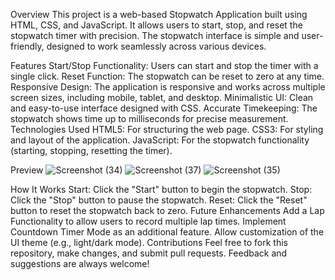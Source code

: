 Overview
This project is a web-based Stopwatch Application built using HTML, CSS, and JavaScript. It allows users to start, stop, and reset the stopwatch timer with precision. The stopwatch interface is simple and user-friendly, designed to work seamlessly across various devices.

Features
Start/Stop Functionality: Users can start and stop the timer with a single click.
Reset Function: The stopwatch can be reset to zero at any time.
Responsive Design: The application is responsive and works across multiple screen sizes, including mobile, tablet, and desktop.
Minimalistic UI: Clean and easy-to-use interface designed with CSS.
Accurate Timekeeping: The stopwatch shows time up to milliseconds for precise measurement.
Technologies Used
HTML5: For structuring the web page.
CSS3: For styling and layout of the application.
JavaScript: For the stopwatch functionality (starting, stopping, resetting the timer).

Preview
![Screenshot (34)](https://github.com/user-attachments/assets/196f7acf-9370-4e1f-8974-821a8e06b2d0)
![Screenshot (37)](https://github.com/user-attachments/assets/8a6740b1-b756-4daa-b434-a3c82baf0b45)
![Screenshot (35)](https://github.com/user-attachments/assets/60379f37-2c31-4dee-9ca9-a432519228e8)

How It Works
Start: Click the "Start" button to begin the stopwatch.
Stop: Click the "Stop" button to pause the stopwatch.
Reset: Click the "Reset" button to reset the stopwatch back to zero.
Future Enhancements
Add a Lap Functionality to allow users to record multiple lap times.
Implement Countdown Timer Mode as an additional feature.
Allow customization of the UI theme (e.g., light/dark mode).
Contributions
Feel free to fork this repository, make changes, and submit pull requests. Feedback and suggestions are always welcome!
